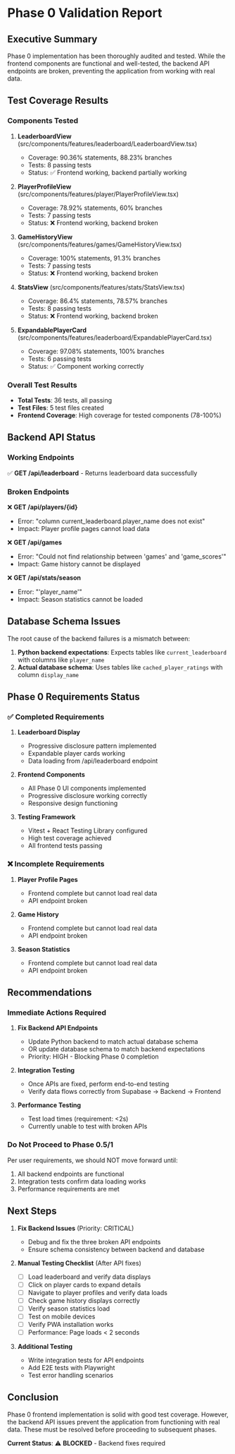 # Phase 0 Validation Report

## Executive Summary

Phase 0 implementation has been thoroughly audited and tested. While the frontend components are functional and well-tested, the backend API endpoints are broken, preventing the application from working with real data.

## Test Coverage Results

### Components Tested
1. **LeaderboardView** (src/components/features/leaderboard/LeaderboardView.tsx)
   - Coverage: 90.36% statements, 88.23% branches
   - Tests: 8 passing tests
   - Status: ✅ Frontend working, backend partially working

2. **PlayerProfileView** (src/components/features/player/PlayerProfileView.tsx)
   - Coverage: 78.92% statements, 60% branches
   - Tests: 7 passing tests
   - Status: ❌ Frontend working, backend broken

3. **GameHistoryView** (src/components/features/games/GameHistoryView.tsx)
   - Coverage: 100% statements, 91.3% branches
   - Tests: 7 passing tests
   - Status: ❌ Frontend working, backend broken

4. **StatsView** (src/components/features/stats/StatsView.tsx)
   - Coverage: 86.4% statements, 78.57% branches
   - Tests: 8 passing tests
   - Status: ❌ Frontend working, backend broken

5. **ExpandablePlayerCard** (src/components/features/leaderboard/ExpandablePlayerCard.tsx)
   - Coverage: 97.08% statements, 100% branches
   - Tests: 6 passing tests
   - Status: ✅ Component working correctly

### Overall Test Results
- **Total Tests**: 36 tests, all passing
- **Test Files**: 5 test files created
- **Frontend Coverage**: High coverage for tested components (78-100%)

## Backend API Status

### Working Endpoints
✅ **GET /api/leaderboard** - Returns leaderboard data successfully

### Broken Endpoints
❌ **GET /api/players/{id}**
- Error: "column current_leaderboard.player_name does not exist"
- Impact: Player profile pages cannot load data

❌ **GET /api/games**
- Error: "Could not find relationship between 'games' and 'game_scores'"
- Impact: Game history cannot be displayed

❌ **GET /api/stats/season**
- Error: "'player_name'"
- Impact: Season statistics cannot be loaded

## Database Schema Issues

The root cause of the backend failures is a mismatch between:
1. **Python backend expectations**: Expects tables like `current_leaderboard` with columns like `player_name`
2. **Actual database schema**: Uses tables like `cached_player_ratings` with column `display_name`

## Phase 0 Requirements Status

### ✅ Completed Requirements
1. **Leaderboard Display**
   - Progressive disclosure pattern implemented
   - Expandable player cards working
   - Data loading from /api/leaderboard endpoint

2. **Frontend Components**
   - All Phase 0 UI components implemented
   - Progressive disclosure working correctly
   - Responsive design functioning

3. **Testing Framework**
   - Vitest + React Testing Library configured
   - High test coverage achieved
   - All frontend tests passing

### ❌ Incomplete Requirements
1. **Player Profile Pages**
   - Frontend complete but cannot load real data
   - API endpoint broken

2. **Game History**
   - Frontend complete but cannot load real data
   - API endpoint broken

3. **Season Statistics**
   - Frontend complete but cannot load real data
   - API endpoint broken

## Recommendations

### Immediate Actions Required
1. **Fix Backend API Endpoints**
   - Update Python backend to match actual database schema
   - OR update database schema to match backend expectations
   - Priority: HIGH - Blocking Phase 0 completion

2. **Integration Testing**
   - Once APIs are fixed, perform end-to-end testing
   - Verify data flows correctly from Supabase → Backend → Frontend

3. **Performance Testing**
   - Test load times (requirement: <2s)
   - Currently unable to test with broken APIs

### Do Not Proceed to Phase 0.5/1
Per user requirements, we should NOT move forward until:
1. All backend endpoints are functional
2. Integration tests confirm data loading works
3. Performance requirements are met

## Next Steps

1. **Fix Backend Issues** (Priority: CRITICAL)
   - Debug and fix the three broken API endpoints
   - Ensure schema consistency between backend and database

2. **Manual Testing Checklist** (After API fixes)
   - [ ] Load leaderboard and verify data displays
   - [ ] Click on player cards to expand details
   - [ ] Navigate to player profiles and verify data loads
   - [ ] Check game history displays correctly
   - [ ] Verify season statistics load
   - [ ] Test on mobile devices
   - [ ] Verify PWA installation works
   - [ ] Performance: Page loads < 2 seconds

3. **Additional Testing**
   - Write integration tests for API endpoints
   - Add E2E tests with Playwright
   - Test error handling scenarios

## Conclusion

Phase 0 frontend implementation is solid with good test coverage. However, the backend API issues prevent the application from functioning with real data. These must be resolved before proceeding to subsequent phases.

**Current Status**: ⚠️ **BLOCKED** - Backend fixes required